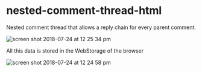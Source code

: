 # nested-comment-thread-html

Nested comment thread that allows a reply chain for every parent comment.

![screen shot 2018-07-24 at 12 25 34 pm](https://user-images.githubusercontent.com/23554810/43121964-1b9a5e8a-8f3d-11e8-8d2e-bd119a7124f1.png)

All this data is stored in the WebStorage of the browser

![screen shot 2018-07-24 at 12 24 58 pm](https://user-images.githubusercontent.com/23554810/43122027-4ca579a6-8f3d-11e8-8ddc-61df447d33c9.png)
